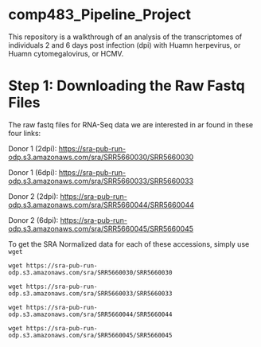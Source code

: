 # comp483_Pipeline_Project
This repository is a walkthrough of an analysis of the transcriptomes of individuals 2 and 6 days post infection (dpi) with Huamn herpevirus, or Huamn cytomegalovirus, or HCMV.

# **Step 1: Downloading the Raw Fastq Files**
The raw fastq files for RNA-Seq data we are interested in ar found in these four links:

Donor 1 (2dpi): https://sra-pub-run-odp.s3.amazonaws.com/sra/SRR5660030/SRR5660030

Donor 1 (6dpi): https://sra-pub-run-odp.s3.amazonaws.com/sra/SRR5660033/SRR5660033

Donor 2 (2dpi): https://sra-pub-run-odp.s3.amazonaws.com/sra/SRR5660044/SRR5660044

Donor 2 (6dpi): https://sra-pub-run-odp.s3.amazonaws.com/sra/SRR5660045/SRR5660045

To get the SRA Normalized data for each of these accessions, simply use `wget`

`wget https://sra-pub-run-odp.s3.amazonaws.com/sra/SRR5660030/SRR5660030`

`wget https://sra-pub-run-odp.s3.amazonaws.com/sra/SRR5660033/SRR5660033`

`wget https://sra-pub-run-odp.s3.amazonaws.com/sra/SRR5660044/SRR5660044`  

`wget https://sra-pub-run-odp.s3.amazonaws.com/sra/SRR5660045/SRR5660045`
